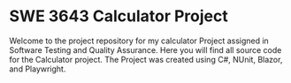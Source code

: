 # SWE 3643 Calculator Project

Welcome to the project repository for my calculator Project assigned in Software Testing and Quality Assurance. Here you will find
all source code for the Calculator project. The Project was created using C#, NUnit, Blazor, and Playwright. 
